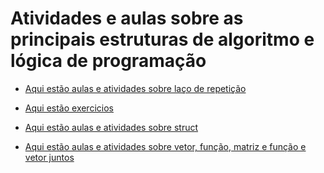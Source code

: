 # Atividades e aulas sobre as principais estruturas de algoritmo e lógica de programação

+ [Aqui estão aulas e atividades sobre laço de repetição](https://github.com/LeonardoReisAmorim/Programming-C/tree/master/aulas%20programa%C3%A7%C3%A3o%20c/la%C3%A7o)

+ [Aqui estão exercicios](https://github.com/LeonardoReisAmorim/Programming-C/tree/master/aulas%20programa%C3%A7%C3%A3o%20c/resto)

+ [Aqui estão aulas e atividades sobre struct](https://github.com/LeonardoReisAmorim/Programming-C/tree/master/aulas%20programa%C3%A7%C3%A3o%20c/struct)

+ [Aqui estão aulas e atividades sobre vetor, função, matriz e função e vetor juntos](https://github.com/LeonardoReisAmorim/Programming-C/tree/master/aulas%20programa%C3%A7%C3%A3o%20c/vetor%2C%20matriz%20e%20funcao)
